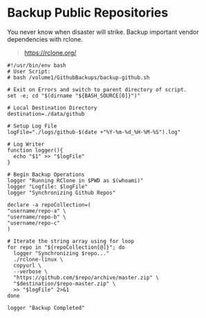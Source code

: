 # Backup Public Repositories

You never know when disaster will strike.  Backup important vendor dependencies with rclone.

> https://rclone.org/

```shell script
#!/usr/bin/env bash
# User Script:
# bash /volume1/GithubBackups/backup-github.sh

# Exit on Errors and switch to parent directory of script.
set -e; cd "$(dirname "${BASH_SOURCE[0]}")"

# Local Destination Directory
destination=./data/github

# Setup Log File
logFile="./logs/github-$(date +"%Y-%m-%d_%H-%M-%S").log"

# Log Writer
function logger(){
  echo "$1" >> "$logFile"
}

# Begin Backup Operations
logger "Running RClone in $PWD as $(whoami)"
logger "Logfile: $logFile"
logger "Synchronizing Github Repos"

declare -a repoCollection=(
"username/repo-a" \
"username/repo-b" \
"username/repo-c"
)

# Iterate the string array using for loop
for repo in "${repoCollection[@]}"; do
  logger "Synchronizing $repo..."
  ./rclone-linux \
  copyurl \
  --verbose \
  "https://github.com/$repo/archive/master.zip" \
  "$destination/$repo-master.zip" \
  >> "$logFile" 2>&1
done

logger "Backup Completed"
```
